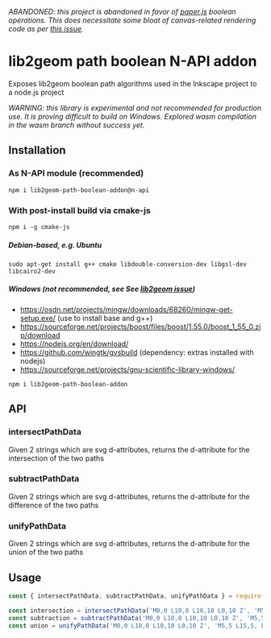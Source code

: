 
_ABANDONED: this project is abandoned in favor of [paper.js](https://github.com/paperjs/paper.js) boolean operations. This does necessitate some bloat of canvas-related rendering code as per [this issue](https://github.com/paperjs/paper.js/issues/1325)._

# lib2geom path boolean N-API addon

Exposes lib2geom boolean path algorithms used in the Inkscape project to a node.js project

_WARNING: this library is experimental and not recommended for production use. It is proving difficult to build on Windows.
Explored wasm compilation in the wasm branch without success yet._

## Installation

### As N-API module (recommended)

`npm i lib2geom-path-boolean-addon@n-api`

### With post-install build via cmake-js

`npm i -g cmake-js`

##### Debian-based, e.g. Ubuntu
`sudo apt-get install g++ cmake libdouble-conversion-dev libgsl-dev libcairo2-dev`

##### Windows (not recommended, see See [lib2geom issue](https://gitlab.com/inkscape/lib2geom/-/issues/37))
* https://osdn.net/projects/mingw/downloads/68260/mingw-get-setup.exe/ (use to install base and g++)
* https://sourceforge.net/projects/boost/files/boost/1.55.0/boost_1_55_0.zip/download
* https://nodejs.org/en/download/
* https://github.com/wingtk/gvsbuild (dependency: extras installed with nodejs)
* https://sourceforge.net/projects/gnu-scientific-library-windows/

`npm i lib2geom-path-boolean-addon`

## API

### intersectPathData
Given 2 strings which are svg <path> d-attributes, returns the d-attribute for the intersection of the two paths

### subtractPathData
Given 2 strings which are svg <path> d-attributes, returns the d-attribute for the difference of the two paths

### unifyPathData
Given 2 strings which are svg <path> d-attributes, returns the d-attribute for the union of the two paths

## Usage

```js
const { intersectPathData, subtractPathData, unifyPathData } = require('lib2geom-path-boolean-addon');

const intersection = intersectPathData('M0,0 L10,0 L10,10 L0,10 Z', 'M5,5 L15,5, L15,15 L5,15 Z');
const subtraction = subtractPathData('M0,0 L10,0 L10,10 L0,10 Z', 'M5,5 L15,5, L15,15 L5,15 Z');
const union = unifyPathData('M0,0 L10,0 L10,10 L0,10 Z', 'M5,5 L15,5, L15,15 L5,15 Z');
```
